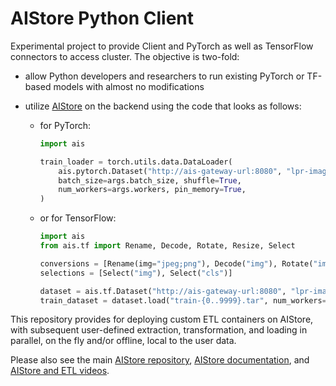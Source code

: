 # AIStore Python Client

Experimental project to provide Client and PyTorch as well as TensorFlow connectors
to access cluster. The objective is two-fold:
* allow Python developers and researchers to run existing PyTorch or TF-based models with almost no modifications
* utilize [AIStore](https://github.com/NVIDIA/aistore) on the backend using the code that looks as follows:

  * for PyTorch:
    ```python
    import ais
    
    train_loader = torch.utils.data.DataLoader( 
        ais.pytorch.Dataset("http://ais-gateway-url:8080", "lpr-imagenet", prefix="train"),
        batch_size=args.batch_size, shuffle=True,
        num_workers=args.workers, pin_memory=True,
    )
    ```
    
  * or for TensorFlow:
      ```python
      import ais
      from ais.tf import Rename, Decode, Rotate, Resize, Select

      conversions = [Rename(img="jpeg;png"), Decode("img"), Rotate("img"), Resize("img", (224, 244))]
      selections = [Select("img"), Select("cls")]
    
      dataset = ais.tf.Dataset("http://ais-gateway-url:8080", "lpr-imagenet", conversions, selections)
      train_dataset = dataset.load("train-{0..9999}.tar", num_workers=64)
      ```

This repository provides for deploying custom ETL containers on AIStore, with subsequent user-defined
extraction, transformation, and loading in parallel, on the fly and/or offline, local to the user data.

Please also see the main [AIStore repository](https://github.com/NVIDIA/aistore), [AIStore documentation](https://aiatscale.org/docs), and [AIStore and ETL videos](https://github.com/NVIDIA/aistore/blob/master/docs/videos.md).
